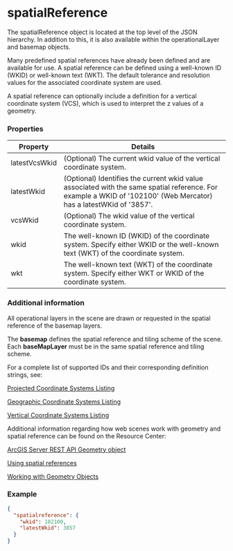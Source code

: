 # spatialReference

The spatialReference object is located at the top level of the JSON hierarchy. In addition to this, it is also available within the operationalLayer and basemap objects.

Many predefined spatial references have already been defined and are available for use. A spatial reference can be defined using a well-known ID (WKID) or well-known text (WKT). The default tolerance and resolution values for the associated coordinate system are used.

A spatial reference can optionally include a definition for a vertical coordinate system (VCS), which is used to interpret the z values of a geometry.

### Properties

| Property | Details
| --- | ---
| latestVcsWkid | (Optional) The current wkid value of the vertical coordinate system.
| latestWkid | (Optional) Identifies the current wkid value associated with the same spatial reference. For example a WKID of '102100' (Web Mercator) has a latestWKid of '3857'.
| vcsWkid | (Optional) The wkid value of the vertical coordinate system.
| wkid | The well-known ID (WKID) of the coordinate system. Specify either WKID or the well-known text (WKT) of the coordinate system.
| wkt | The well-known text (WKT) of the coordinate system. Specify either WKT or WKID of the coordinate system.


### Additional information

All operational layers in the scene are drawn or requested in the spatial reference of the basemap layers.

The **basemap** defines the spatial reference and tiling scheme of the scene. Each **baseMapLayer** must be in the same spatial reference and tiling scheme.



For a complete list of supported IDs and their corresponding definition strings, see:

[Projected Coordinate Systems Listing](http://resources.arcgis.com/en/help/arcgis-rest-api/index.html#/Projected_coordinate_systems/02r3000000vt000000/)

[Geographic Coordinate Systems Listing](http://resources.arcgis.com/en/help/arcgis-rest-api/index.html#/Geographic_coordinate_systems/02r300000105000000/)

[Vertical Coordinate Systems Listing](http://resources.arcgis.com/en/help/rest/apiref/vcs.html)



Additional information regarding how web scenes work with geometry and spatial reference can be found on the Resource Center:

[ArcGIS Server REST API Geometry object](http://resources.arcgis.com/en/help/rest/apiref/geometry.html)

[Using spatial references](http://resources.arcgis.com/en/help/arcgis-rest-api/index.html#/Using_spatial_references/02r3000000qq000000/)

[Working with Geometry Objects](http://resources.arcgis.com/en/help/arcgis-rest-api/index.html#/Geometry_Objects/02r3000000n1000000/)

### Example

```json
{
  "spatialreference": {
    "wkid": 102100,
    "latestWkid": 3857
  }
}
```

